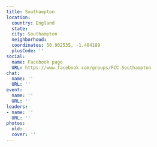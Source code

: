 ```yaml
---
title: Southampton
location:
  country: England
  state: 
  city: Southampton
  neighborhood: 
  coordinates: 50.902535, -1.404189
  plusCode: ''
social:
  name: Facebook page
  URL: https://www.facebook.com/groups/FCC.Southampton
chat:
  name: ''
  URL: ''
event:
  name: ''
  URL: ''
leaders:
- name: ''
  URL: ''
photos:
  old: 
  cover: ''
---
```

